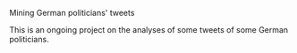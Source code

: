 Mining German politicians' tweets


This is an ongoing project on the analyses of some tweets of some German politicians.
